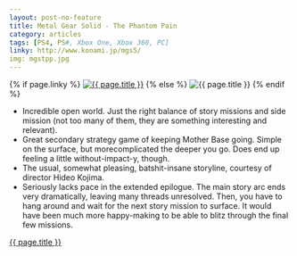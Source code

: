```yaml
---
layout: post-no-feature
title: Metal Gear Solid - The Phantom Pain
category: articles
tags: [PS4, PS#, Xbox One, Xbox 360, PC]
linky: http://www.konami.jp/mgs5/
img: mgstpp.jpg
---
```


{% if page.linky %}
<a href="{{page.linky}}">![{{ page.title }}](/images/{{page.img}})</a>
{% else %}
![{{ page.title }}](/images/{{page.img}})
{% endif %}

* Incredible open world. Just the right balance of story missions and side mission (not too many of them, they are something interesting and relevant).
* Great secondary strategy game of keeping Mother Base going. Simple on the surface, but morecomplicated the deeper you go. Does end up feeling a little without-impact-y, though.
* The usual, somewhat pleasing, batshit-insane storyline, courtesy of director Hideo Kojima.
* Seriously lacks pace in the extended epilogue. The main story arc ends very dramatically, leaving many threads unresolved. Then, you have to hang around and wait for the next story mission to surface. It would have been much more happy-making to be able to blitz through the final few missions.

[{{ page.title }}]({{page.linky}})
